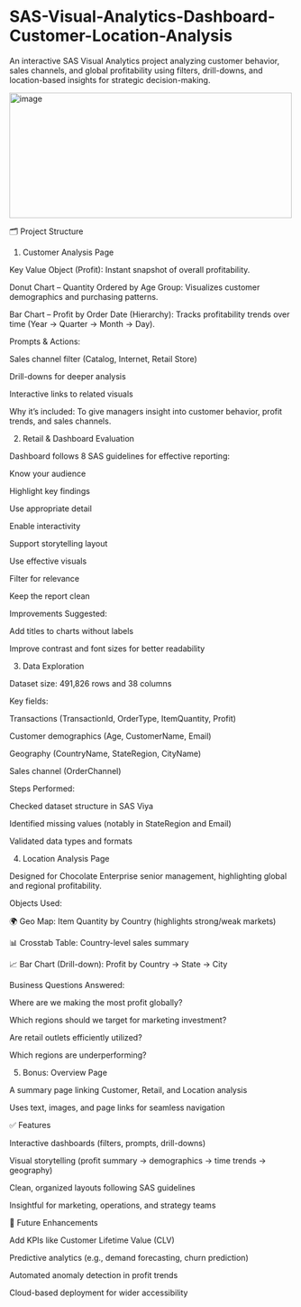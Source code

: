 # SAS-Visual-Analytics-Dashboard-Customer-Location-Analysis
An interactive SAS Visual Analytics project analyzing customer behavior, sales channels, and global profitability using filters, drill-downs, and location-based insights for strategic decision-making.

<img width="501" height="222" alt="image" src="https://github.com/user-attachments/assets/62318dad-4ed9-452b-ac2d-07d90fdea8ea" />

🗂 Project Structure
1. Customer Analysis Page

Key Value Object (Profit): Instant snapshot of overall profitability.

Donut Chart – Quantity Ordered by Age Group: Visualizes customer demographics and purchasing patterns.

Bar Chart – Profit by Order Date (Hierarchy): Tracks profitability trends over time (Year → Quarter → Month → Day).

Prompts & Actions:

Sales channel filter (Catalog, Internet, Retail Store)

Drill-downs for deeper analysis

Interactive links to related visuals

Why it’s included: To give managers insight into customer behavior, profit trends, and sales channels.

2. Retail & Dashboard Evaluation

Dashboard follows 8 SAS guidelines for effective reporting:

Know your audience

Highlight key findings

Use appropriate detail

Enable interactivity

Support storytelling layout

Use effective visuals

Filter for relevance

Keep the report clean

Improvements Suggested:

Add titles to charts without labels

Improve contrast and font sizes for better readability

3. Data Exploration

Dataset size: 491,826 rows and 38 columns

Key fields:

Transactions (TransactionId, OrderType, ItemQuantity, Profit)

Customer demographics (Age, CustomerName, Email)

Geography (CountryName, StateRegion, CityName)

Sales channel (OrderChannel)

Steps Performed:

Checked dataset structure in SAS Viya

Identified missing values (notably in StateRegion and Email)

Validated data types and formats

4. Location Analysis Page

Designed for Chocolate Enterprise senior management, highlighting global and regional profitability.

Objects Used:

🌍 Geo Map: Item Quantity by Country (highlights strong/weak markets)

📊 Crosstab Table: Country-level sales summary

📈 Bar Chart (Drill-down): Profit by Country → State → City

Business Questions Answered:

Where are we making the most profit globally?

Which regions should we target for marketing investment?

Are retail outlets efficiently utilized?

Which regions are underperforming?

5. Bonus: Overview Page

A summary page linking Customer, Retail, and Location analysis

Uses text, images, and page links for seamless navigation

✅ Features

Interactive dashboards (filters, prompts, drill-downs)

Visual storytelling (profit summary → demographics → time trends → geography)

Clean, organized layouts following SAS guidelines

Insightful for marketing, operations, and strategy teams

🚀 Future Enhancements

Add KPIs like Customer Lifetime Value (CLV)

Predictive analytics (e.g., demand forecasting, churn prediction)

Automated anomaly detection in profit trends

Cloud-based deployment for wider accessibility
